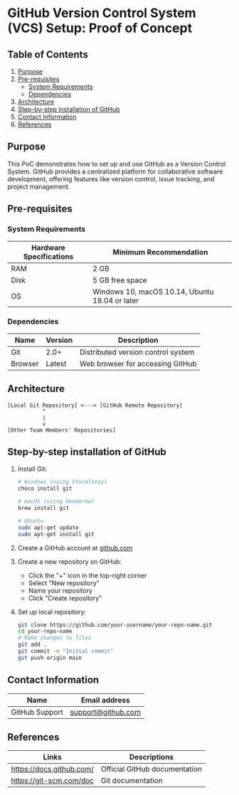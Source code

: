 # GitHub Version Control System (VCS) Setup: Proof of Concept

## Table of Contents
1. [Purpose](#purpose)
2. [Pre-requisites](#pre-requisites)
   - [System Requirements](#system-requirements)
   - [Dependencies](#dependencies)
3. [Architecture](#architecture)
4. [Step-by-step installation of GitHub](#step-by-step-installation-of-github)
5. [Contact Information](#contact-information)
6. [References](#references)

## Purpose
This PoC demonstrates how to set up and use GitHub as a Version Control System. GitHub provides a centralized platform for collaborative software development, offering features like version control, issue tracking, and project management.

## Pre-requisites

### System Requirements

| Hardware Specifications | Minimum Recommendation |
|-------------------------|------------------------|
| RAM                     | 2 GB                   |
| Disk                    | 5 GB free space        |
| OS                      | Windows 10, macOS 10.14, Ubuntu 18.04 or later |

### Dependencies

| Name    | Version | Description |
|---------|---------|-------------|
| Git     | 2.0+    | Distributed version control system |
| Browser | Latest  | Web browser for accessing GitHub |

## Architecture
```
[Local Git Repository] <---> [GitHub Remote Repository]
           ^
           |
           v
[Other Team Members' Repositories]
```

## Step-by-step installation of GitHub

1. Install Git:
   ```bash
   # Windows (using Chocolatey)
   choco install git

   # macOS (using Homebrew)
   brew install git

   # Ubuntu
   sudo apt-get update
   sudo apt-get install git
   ```

2. Create a GitHub account at [github.com](https://github.com)

3. Create a new repository on GitHub:
   - Click the "+" icon in the top-right corner
   - Select "New repository"
   - Name your repository
   - Click "Create repository"

4. Set up local repository:
   ```bash
   git clone https://github.com/your-username/your-repo-name.git
   cd your-repo-name
   # Make changes to files
   git add .
   git commit -m "Initial commit"
   git push origin main
   ```


## Contact Information

| Name            | Email address     |
|-----------------|-------------------|
| GitHub Support  | support@github.com|

## References

| Links                     | Descriptions                     |
|---------------------------|----------------------------------|
| https://docs.github.com/  | Official GitHub documentation    |
| https://git-scm.com/doc   | Git documentation                |
